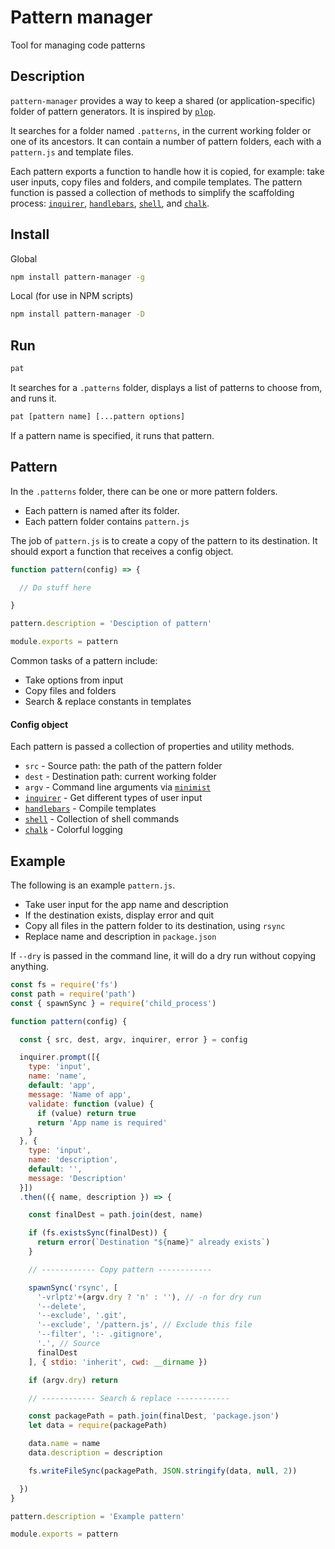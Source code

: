 
# Pattern manager

Tool for managing code patterns

## Description

`pattern-manager` provides a way to keep a shared (or application-specific) folder of pattern generators. It is inspired by [`plop`](https://github.com/amwmedia/plop).

It searches for a folder named `.patterns`, in the current working folder or one of its ancestors. It can contain a number of pattern folders, each with a `pattern.js` and template files.

Each pattern exports a function to handle how it is copied, for example: take user inputs, copy files and folders, and compile templates. The pattern function is passed a collection of methods to simplify the scaffolding process: [`inquirer`](https://github.com/SBoudrias/Inquirer.js),  [`handlebars`](https://github.com/wycats/handlebars.js), [`shell`](https://github.com/shelljs/shelljs), and [`chalk`](https://github.com/chalk/chalk).

## Install

Global

```bash
npm install pattern-manager -g
```

Local (for use in NPM scripts)

```bash
npm install pattern-manager -D
```

## Run

```bash
pat
```

It searches for a `.patterns` folder, displays a list of patterns to choose from, and runs it.

```bash
pat [pattern name] [...pattern options]
```

If a pattern name is specified, it runs that pattern.

## Pattern

In the `.patterns` folder, there can be one or more pattern folders.

- Each pattern is named after its folder.
- Each pattern folder contains `pattern.js`

The job of `pattern.js` is to create a copy of the pattern to its destination. It should export a function that receives a config object.

```js
function pattern(config) => {

  // Do stuff here

}

pattern.description = 'Desciption of pattern'

module.exports = pattern
```

Common tasks of a pattern include:

- Take options from input
- Copy files and folders
- Search & replace constants in templates


#### Config object

Each pattern is passed a collection of properties and utility methods.

- `src` - Source path: the path of the pattern folder
- `dest` - Destination path: current working folder
- `argv` - Command line arguments via [`minimist`](https://github.com/substack/minimist)
- [`inquirer`](https://github.com/SBoudrias/Inquirer.js) - Get different types of user input
- [`handlebars`](https://github.com/wycats/handlebars.js) - Compile templates
- [`shell`](https://github.com/shelljs/shelljs) - Collection of shell commands
- [`chalk`](https://github.com/chalk/chalk) - Colorful logging

## Example

The following is an example `pattern.js`.

- Take user input for the app name and description
- If the destination exists, display error and quit
- Copy all files in the pattern folder to its destination, using `rsync`
- Replace name and description in `package.json`

If `--dry` is passed in the command line, it will do a dry run without copying anything.

```js
const fs = require('fs')
const path = require('path')
const { spawnSync } = require('child_process')

function pattern(config) {

  const { src, dest, argv, inquirer, error } = config

  inquirer.prompt([{
    type: 'input',
    name: 'name',
    default: 'app',
    message: 'Name of app',
    validate: function (value) {
      if (value) return true
      return 'App name is required'
    }
  }, {
    type: 'input',
    name: 'description',
    default: '',
    message: 'Description'
  }])
  .then(({ name, description }) => {

    const finalDest = path.join(dest, name)

    if (fs.existsSync(finalDest)) {
      return error(`Destination "${name}" already exists`)
    }

    // ------------ Copy pattern ------------

    spawnSync('rsync', [
      '-vrlptz'+(argv.dry ? 'n' : ''), // -n for dry run
      '--delete',
      '--exclude', '.git',
      '--exclude', '/pattern.js', // Exclude this file
      '--filter', ':- .gitignore',
      '.', // Source
      finalDest
    ], { stdio: 'inherit', cwd: __dirname })

    if (argv.dry) return

    // ------------ Search & replace ------------

    const packagePath = path.join(finalDest, 'package.json')
    let data = require(packagePath)

    data.name = name
    data.description = description

    fs.writeFileSync(packagePath, JSON.stringify(data, null, 2))

  })
}

pattern.description = 'Example pattern'

module.exports = pattern
```